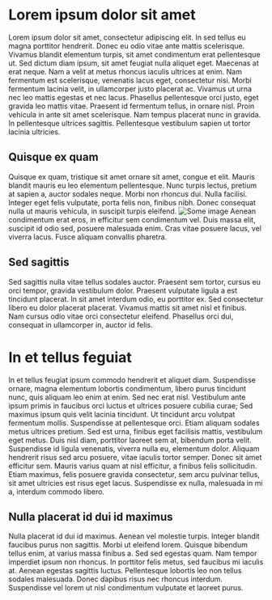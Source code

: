 # Lorem ipsum dolor sit amet
Lorem ipsum dolor sit amet, consectetur adipiscing elit. In sed tellus eu magna porttitor hendrerit. Donec eu odio vitae ante mattis scelerisque. Vivamus blandit elementum turpis, sit amet condimentum erat pellentesque ut. Sed dictum diam ipsum, sit amet feugiat nulla aliquet eget. Maecenas at erat neque. Nam a velit at metus rhoncus iaculis ultrices at enim. Nam fermentum est scelerisque, venenatis lacus eget, consectetur nisi. Morbi fermentum lacinia velit, in ullamcorper justo placerat ac. Vivamus ut urna nec leo mattis egestas et nec lacus. Phasellus pellentesque orci justo, eget gravida leo mattis vitae. Praesent id fermentum tellus, in ornare nisl. Proin vehicula in ante sit amet scelerisque. Nam tempus placerat nunc in gravida. In pellentesque ultrices sagittis. Pellentesque vestibulum sapien ut tortor lacinia ultricies.
## Quisque ex quam
Quisque ex quam, tristique sit amet ornare sit amet, congue et elit. Mauris blandit mauris eu leo elementum pellentesque. Nunc turpis lectus, pretium at sapien a, auctor sodales neque. Morbi non rhoncus dui. Nulla facilisi. Integer eget felis vulputate, porta felis non, finibus nibh. Donec consequat nulla ut mauris vehicula, in suscipit turpis eleifend.
![Some image](https://static.dw.com/image/55889403_401.jpg)
Aenean condimentum erat eros, in efficitur sem condimentum vel. Duis massa elit, suscipit id odio sed, posuere malesuada enim. Cras vitae posuere lacus, vel viverra lacus. Fusce aliquam convallis pharetra.
## Sed sagittis
Sed sagittis nulla vitae tellus sodales auctor. Praesent sem tortor, cursus eu orci tempor, gravida vestibulum dolor. Praesent vulputate ligula a est tincidunt placerat. In sit amet interdum odio, eu porttitor ex. Sed consectetur libero eu dolor placerat placerat. Vivamus mattis sit amet nisl et finibus. Nam cursus odio vitae orci consectetur eleifend. Phasellus orci dui, consequat in ullamcorper in, auctor id felis.
# In et tellus feguiat
In et tellus feugiat ipsum commodo hendrerit et aliquet diam. Suspendisse ornare, magna elementum lobortis condimentum, libero purus tincidunt nunc, quis aliquam leo enim at enim. Sed nec erat nisl. Vestibulum ante ipsum primis in faucibus orci luctus et ultrices posuere cubilia curae; Sed maximus ipsum quis velit lacinia tincidunt. Ut tincidunt arcu volutpat fermentum mollis. Suspendisse at pellentesque orci. Etiam aliquam sodales metus ultrices pretium. Sed est urna, finibus eget facilisis mattis, vestibulum eget metus. Duis nisl diam, porttitor laoreet sem at, bibendum porta velit. Suspendisse id ligula venenatis, viverra nulla eu, elementum dolor. Aliquam hendrerit risus sed arcu posuere, vitae iaculis tortor semper. Donec sit amet efficitur sem. Mauris varius quam at nisl efficitur, a finibus felis sollicitudin. Etiam maximus, felis posuere gravida consectetur, sem arcu pulvinar tellus, sit amet ultricies est risus eget lacus. Suspendisse ex nulla, malesuada in mi a, interdum commodo libero.
## Nulla placerat id dui id maximus
Nulla placerat id dui id maximus. Aenean vel molestie turpis. Integer blandit faucibus purus non sagittis. Morbi ut eleifend lorem. Quisque bibendum tellus enim, at varius massa finibus a. Sed sed egestas quam. Nam tempor imperdiet ipsum non rhoncus. In porttitor felis metus, sed faucibus mi iaculis at. Aenean egestas sagittis luctus. Pellentesque lobortis leo non tellus sodales malesuada. Donec dapibus risus nec rhoncus interdum. Suspendisse vel lorem ut nisl condimentum vulputate et laoreet purus. 